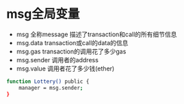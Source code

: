 # msg全局变量

* msg 全称message 描述了transaction和call的所有细节信息
* msg.data transaction或call的data的信息
* msg.gas transaction的调用花了多少gas
* msg.sender 调用者的address
* msg.value 调用者花了多少钱(ether)

```bash
function Lottery() public {
	manager = msg.sender;
}
```